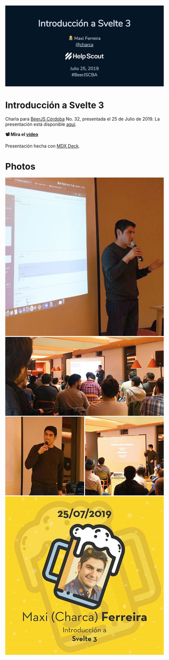 [![Introduccion a Svelte 3](images/talk-cover.png)](https://svelte-beerjs-es.surge.sh/)

# Introducción a Svelte 3

Charla para [BeerJS Córdoba](https://beerjscba.com/) No. 32, presentada el 25 de Julio de 2019. La presentación está disponible [aquí](https://svelte-beerjs-es.surge.sh/).


**📽️ Mira el [video](https://www.youtube.com/watch?v=N5g0dFfz9iQ)**

Presentación hecha con [MDX Deck](https://github.com/jxnblk/mdx-deck).

# Photos

[![Maxi dando la charla](images/beerjs-maxi.jpg)](https://svelte-beerjs-es.surge.sh/)
[![Maxi dando la charla](images/beerjs-maxi2.jpg)](https://svelte-beerjs-es.surge.sh/)
[![Promo de la charla](images/beerjs-promo.jpg)](https://svelte-beerjs-es.surge.sh/)
